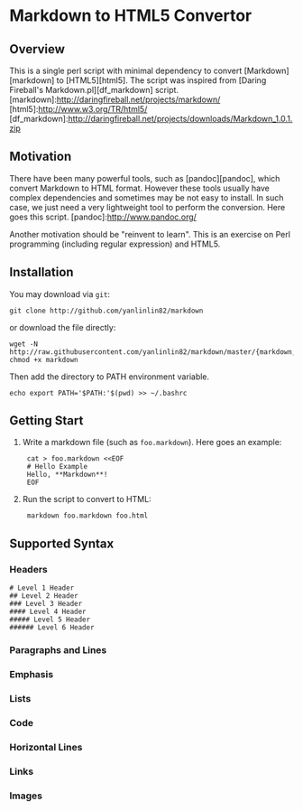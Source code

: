 # Markdown to HTML5 Convertor

## Overview

This is a single perl script with minimal dependency to convert [Markdown][markdown] to [HTML5][html5]. The script was inspired from [Daring Fireball's Markdown.pl][df_markdown] script.
[markdown]:http://daringfireball.net/projects/markdown/
[html5]:http://www.w3.org/TR/html5/
[df_markdown]:http://daringfireball.net/projects/downloads/Markdown_1.0.1.zip

## Motivation

There have been many powerful tools, such as [pandoc][pandoc], which convert Markdown to HTML format. However these tools usually have complex dependencies and sometimes may be not easy to install. In such case, we just need a very lightweight tool to perform the conversion. Here goes this script.
[pandoc]:http://www.pandoc.org/

Another motivation should be "reinvent to learn". This is an exercise on Perl programming (including regular expression) and HTML5.

## Installation

You may download via `git`:

    git clone http://github.com/yanlinlin82/markdown

or download the file directly:

    wget -N http://raw.githubusercontent.com/yanlinlin82/markdown/master/{markdown,default.css}
    chmod +x markdown

Then add the directory to PATH environment variable.

    echo export PATH='$PATH:'$(pwd) >> ~/.bashrc

## Getting Start

1. Write a markdown file (such as `foo.markdown`). Here goes an example:

        cat > foo.markdown <<EOF
        # Hello Example
        Hello, **Markdown**!
        EOF

2. Run the script to convert to HTML:

        markdown foo.markdown foo.html

## Supported Syntax

### Headers

    # Level 1 Header
    ## Level 2 Header
    ### Level 3 Header
    #### Level 4 Header
    ##### Level 5 Header
    ###### Level 6 Header
    
### Paragraphs and Lines

### Emphasis

### Lists

### Code

### Horizontal Lines

### Links

### Images
